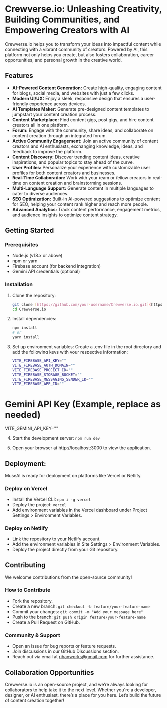 # Crewverse.io: Unleashing Creativity, Building Communities, and Empowering Creators with AI

Crewverse.io helps you to transform your ideas into impactful content while connecting with a vibrant community of creators. Powered by AI, this platform not only helps you create, but also fosters collaboration, career opportunities, and personal growth in the creative world.

## Features

- **AI-Powered Content Generation:** Create high-quality, engaging content for blogs, social media, and websites with just a few clicks.
- **Modern UI/UX:** Enjoy a sleek, responsive design that ensures a user-friendly experience across devices.
- **AI Templates Maker:** Generate pre-designed content templates to jumpstart your content creation process.
- **Content Marketplace:** Find content gigs, post gigs, and hire content creators all in one platform.
- **Forum:** Engage with the community, share ideas, and collaborate on content creation through an integrated forum.
- **Active Community Engagement:** Join an active community of content creators and AI enthusiasts, exchanging knowledge, ideas, and feedback to improve the platform.
- **Content Discovery:** Discover trending content ideas, creative inspirations, and popular topics to stay ahead of the curve.
- **User Profiles:** Personalize your experience with customizable user profiles for both content creators and businesses.
- **Real-Time Collaboration:** Work with your team or fellow creators in real-time on content creation and brainstorming sessions.
- **Multi-Language Support:** Generate content in multiple languages to cater to diverse audiences.
- **SEO Optimization:** Built-in AI-powered suggestions to optimize content for SEO, helping your content rank higher and reach more people.
- **Advanced Analytics:** Track content performance, engagement metrics, and audience insights to optimize content strategy.


## Getting Started

### Prerequisites
* Node.js (v18.x or above)
* npm or yarn
* Firebase account (for backend integration)
* Gemini API credentials (optional)

### Installation
1. Clone the repository:
   
   ```bash
   git clone [https://github.com/your-username/Crewverse.io.git](https://github.com/your-username/Crewverse.io.git)
   cd Crewverse.io
3. Install dependencies:
    ```bash 
    npm install
    # or
    yarn install

4. Set up environment variables: Create a .env file in the root directory and add the following keys with your respective information:
   ```bash
   VITE_FIREBASE_API_KEY=""
   VITE_FIREBASE_AUTH_DOMAIN=""
   VITE_FIREBASE_PROJECT_ID=""
   VITE_FIREBASE_STORAGE_BUCKET=""
   VITE_FIREBASE_MESSAGING_SENDER_ID=""
   VITE_FIREBASE_APP_ID=""

# Gemini API Key (Example, replace as needed)
VITE_GEMINI_API_KEY=""

  
4. Start the development server: ```npm run dev```
  
5. Open your browser at http://localhost:3000 to view the application.

## Deployment:
MuseAI is ready for deployment on platforms like Vercel or Netlify.

### Deploy on Vercel
* Install the Vercel CLI: ```npm i -g vercel```
* Deploy the project: ```vercel```
* Add environment variables in the Vercel dashboard under Project Settings > Environment Variables.

### Deploy on Netlify
* Link the repository to your Netlify account.
* Add the environment variables in Site Settings > Environment Variables.
* Deploy the project directly from your Git repository.

## Contributing
We welcome contributions from the open-source community!

### How to Contribute
* Fork the repository.
* Create a new branch:
```git checkout -b feature/your-feature-name```
* Commit your changes:
```git commit -m "Add your message here"```
* Push to the branch:
```git push origin feature/your-feature-name```
* Create a Pull Request on GitHub.

### Community & Support
* Open an issue for bug reports or feature requests.
* Join discussions in our GitHub Discussions section.
* Reach out via email at rihanworks@gmail.com for further assistance.

## Collaboration Opportunities
Crewverse.io is an open-source project, and we’re always looking for collaborators to help take it to the next level. Whether you're a developer, designer, or AI enthusiast, there’s a place for you here. Let’s build the future of content creation together!
